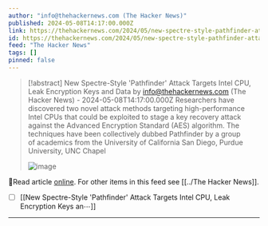 ```yaml
---
author: "info@thehackernews.com (The Hacker News)"
published: 2024-05-08T14:17:00.000Z
link: https://thehackernews.com/2024/05/new-spectre-style-pathfinder-attack.html
id: https://thehackernews.com/2024/05/new-spectre-style-pathfinder-attack.html
feed: "The Hacker News"
tags: []
pinned: false
---
```

> [!abstract] New Spectre-Style 'Pathfinder' Attack Targets Intel CPU, Leak Encryption Keys and Data by info@thehackernews.com (The Hacker News) - 2024-05-08T14:17:00.000Z
> Researchers have discovered two novel attack methods targeting high-performance Intel CPUs that could be exploited to stage a key recovery attack against the Advanced Encryption Standard (AES) algorithm. The techniques have been collectively dubbed Pathfinder by a group of academics from the University of California San Diego, Purdue University, UNC Chapel
>
> ![image](https://blogger.googleusercontent.com/img/b/R29vZ2xl/AVvXsEiCsXxKSHjymsIMRDDrahsvY3mz_fB0fJj8ZZiVAsOCuyhG7SsO0WlvM_jMqvLhVvvEAsX0Pi2sbuDgu8ZMlNRaK_OkANH4GzvsL8K7TYEcyI-dvPzbHMC-H-1lYURtObXu8WLtF56ou9HUkmg_6mRikd1gp6KOXuDMgvV-LdLOogFHxVGWx2pOeVchbVx6/s1600/cpu.png)

🔗Read article [online](https://thehackernews.com/2024/05/new-spectre-style-pathfinder-attack.html). For other items in this feed see [[../The Hacker News]].

- [ ] [[New Spectre-Style 'Pathfinder' Attack Targets Intel CPU, Leak Encryption Keys an⋯]]
- - -

